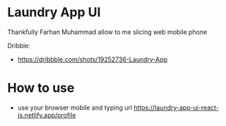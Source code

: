# Laundry App UI

Thankfully Farhan Muhammad allow to me slicing web mobile phone

Dribble:
- https://dribbble.com/shots/19252736-Laundry-App

# How to use
- use your browser mobile and typing url https://laundry-app-ui-react-js.netlify.app/profile